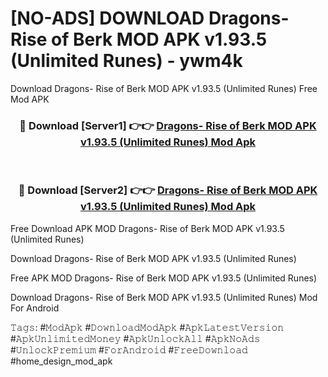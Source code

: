 # [NO-ADS] DOWNLOAD Dragons- Rise of Berk MOD APK v1.93.5 (Unlimited Runes) - ywm4k
Download Dragons- Rise of Berk MOD APK v1.93.5 (Unlimited Runes) Free Mod APK

<div align="center">
<h3>🔴 Download [Server1] 👉👉 <a href="https://apk-comot.site?title=Dragons-_Rise_of_Berk_MOD_APK_v1.93.5_(Unlimited_Runes)">Dragons- Rise of Berk MOD APK v1.93.5 (Unlimited Runes) Mod Apk</a></h3><br>

<h3>🔴 Download [Server2] 👉👉 <a href="https://apk-comot.site?title=Dragons-_Rise_of_Berk_MOD_APK_v1.93.5_(Unlimited_Runes)">Dragons- Rise of Berk MOD APK v1.93.5 (Unlimited Runes) Mod Apk</a></h3>
</div>


Free Download APK MOD Dragons- Rise of Berk MOD APK v1.93.5 (Unlimited Runes)

Download Dragons- Rise of Berk MOD APK v1.93.5 (Unlimited Runes) 

Free APK MOD Dragons- Rise of Berk MOD APK v1.93.5 (Unlimited Runes) 

Download Dragons- Rise of Berk MOD APK v1.93.5 (Unlimited Runes) Mod For Android

𝚃𝚊𝚐𝚜: #𝙼𝚘𝚍𝙰𝚙𝚔 #𝙳𝚘𝚠𝚗𝚕𝚘𝚊𝚍𝙼𝚘𝚍𝙰𝚙𝚔 #𝙰𝚙𝚔𝙻𝚊𝚝𝚎𝚜𝚝𝚅𝚎𝚛𝚜𝚒𝚘𝚗 #𝙰𝚙𝚔𝚄𝚗𝚕𝚒𝚖𝚒𝚝𝚎𝚍𝙼𝚘𝚗𝚎𝚢 #𝙰𝚙𝚔𝚄𝚗𝚕𝚘𝚌𝚔𝙰𝚕𝚕 #𝙰𝚙𝚔𝙽𝚘𝙰𝚍𝚜 #𝚄𝚗𝚕𝚘𝚌𝚔𝙿𝚛𝚎𝚖𝚒𝚞𝚖 #𝙵𝚘𝚛𝙰𝚗𝚍𝚛𝚘𝚒𝚍 #𝙵𝚛𝚎𝚎𝙳𝚘𝚠𝚗𝚕𝚘𝚊𝚍 #home_design_mod_apk